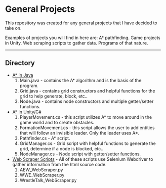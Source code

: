 # General Projects
This repository was created for any general projects that I have decided to take on.

Examples of projects you will find in here are: A* pathfinding. Game projects in Unity. Web scraping scripts to gather data. Programs of that nature.

---

## Directory
* [A* in Java](/AStar)
  1. Main.java - contains the A* algorithm and is the basis of the program.
  2. Grid.java - contains grid constructors and helpful functions for the grid to help generate, block, etc..
  3. Node.java - contains node constructors and multiple getter/setter functions.
* [A* in Unity/C#](/FormationalMovement)
  1. PlayerMovement.cs - this script utilizes A* to move around in the game world and to create obstacles. 
  2. FormationMovement.cs - this script allows the user to add entities that will follow an invisible leader. Only the leader uses A*.
  3. Pathfinder.cs - A* script.
  4. GridManager.cs - Grid script with helpful functions to generate the grid, determine if a node is blocked, etc..
  5. NodeManager.cs - Node script with getter/setter functions.
* [Web Scraper Scripts](/Scraper%20Scripts) - All of these scripts use Selenium Webdriver to gather information from the html source code.
  1. AEW_WebScraper.py
  2. WWE_WebScraper.py
  3. WrestleTalk_WebScraper.py

